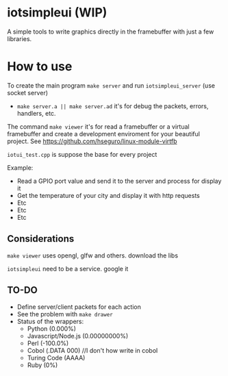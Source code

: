 # iotsimpleui (WIP)

A simple tools to write graphics directly in the framebuffer with just a few libraries.

# How to use
To create the main program `make server` and run `iotsimpleui_server` (use socket server)
  - `make server.a || make server.ad` it's for debug the packets, errors, handlers, etc.

The command `make viewer` it's for read a framebuffer or a virtual framebuffer and create a development enviroment for your beautiful project. See https://github.com/hseguro/linux-module-virtfb

`iotui_test.cpp` is suppose the base for every project

Example:
  - Read a GPIO port value and send it to the server and process for display it
  - Get the temperature of your city and display it with http requests
  - Etc
  - Etc
  - Etc

## Considerations
`make viewer` uses opengl, glfw and others. download the libs

`iotsimpleui` need to be a service. google it

## TO-DO

- Define server/client packets for each action
- See the problem with `make drawer`
- Status of the wrappers:
  - Python (0.000%)
  - Javascript/Node.js (0.00000000%)
  - Perl (-100.0%)
  - Cobol (.DATA 000) //I don't how write in cobol
  - Turing Code (AAAA)
  - Ruby (0%)
